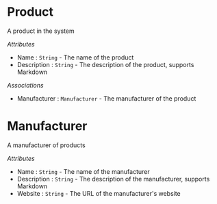 # Product

A product in the system

_Attributes_

* Name : `String` - The name of the product
* Description : `String` - The description of the product, supports Markdown


_Associations_

* Manufacturer : `Manufacturer` - The manufacturer of the product


# Manufacturer

A manufacturer of products

_Attributes_

* Name : `String` - The name of the manufacturer
* Description : `String` - The description of the manufacturer, supports Markdown
* Website : `String` - The URL of the manufacturer's website



